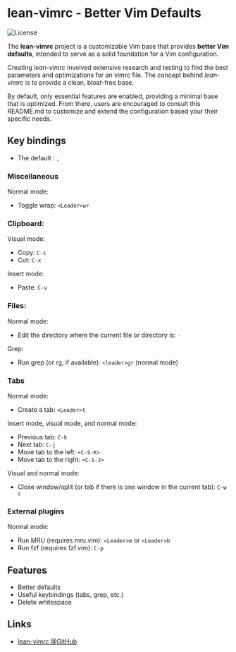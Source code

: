 # lean-vimrc - Better Vim Defaults
![License](https://img.shields.io/github/license/jamescherti/lean-vimrc)

The **lean-vimrc** project is a customizable Vim base that provides **better Vim defaults**, intended to serve as a solid foundation for a Vim configuration.

Creating *lean-vimrc* involved extensive research and testing to find the best parameters and optimizations for an vimrc file. The concept behind *lean-vimrc* is to provide a clean, bloat-free base.

By default, only essential features are enabled, providing a minimal base that is optimized. From there, users are encouraged to consult this README.md to customize and extend the configuration based your their specific needs.

## Key bindings

- The default <Leader>: `,`

### Miscellaneous

Normal mode:
- Toggle wrap: `<Leader>wr`

### Clipboard:

Visual mode:
- Copy: `C-c`
- Cut: `C-x`

Insert mode:
- Paste: `C-v`

### Files:

Normal mode:
- Edit the directory where the current file or directory is: `-`

Grep:
- Run grep (or rg, if available): `<leader>gr` (normal mode)

### Tabs

Normal mode:
- Create a tab: `<Leader>t`

Insert mode, visual mode, and normal mode:
- Previous tab: `C-k`
- Next tab: `C-j`
- Move tab to the left: `<C-S-K>`
- Move tab to the right: `<C-S-J>`

Visual and normal mode:
- Close window/split (or tab if there is one window in the current tab): `C-w c`

### External plugins

Normal mode:
- Run MRU (requires mru.vim): `<Leader>m` or `<Leader>b`
- Run fzf (requires fzf.vim): `C-p`

## Features

- Better defaults
- Useful keybindings (tabs, grep, etc.)
- Delete whitespace

## Links

- [lean-vimrc @GitHub](https://github.com/jamescherti/lean-vimrc)
